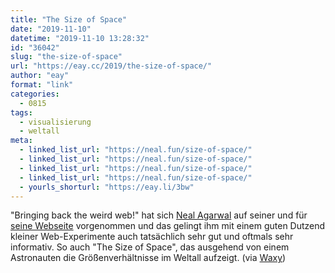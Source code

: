 ```yaml
---
title: "The Size of Space"
date: "2019-11-10"
datetime: "2019-11-10 13:28:32"
id: "36042"
slug: "the-size-of-space"
url: "https://eay.cc/2019/the-size-of-space/"
author: "eay"
format: "link"
categories:
  - 0815
tags:
  - visualisierung
  - weltall
meta:
  - linked_list_url: "https://neal.fun/size-of-space/"
  - linked_list_url: "https://neal.fun/size-of-space/"
  - linked_list_url: "https://neal.fun/size-of-space/"
  - linked_list_url: "https://neal.fun/size-of-space/"
  - yourls_shorturl: "https://eay.li/3bw"
---
```


"Bringing back the weird web!" hat sich [Neal Agarwal](https://twitter.com/nealagarwal) auf seiner und für [seine Webseite](https://neal.fun/) vorgenommen und das gelingt ihm mit einem guten Dutzend kleiner Web-Experimente auch tatsächlich sehr gut und oftmals sehr informativ. So auch "The Size of Space", das ausgehend von einem Astronauten die Größenverhältnisse im Weltall aufzeigt. (via [Waxy](https://waxy.org/category/links/))
